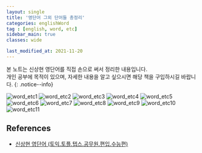 ```yaml
---
layout: single
title: '영단어 그외 단어들 총정리'
categories: englishWord
tag : [english, word, etc]
sidebar_main: true
classes: wide

last_modified_at: 2021-11-20
---
```


본 노트는 신상현 영단어를 직접 손으로 써서 정리한 내용입니다. <br>개인 공부에 목적이 있으며, 자세한 내용을 알고 싶으시면 해당 책을 구입하시길 바랍니다.
{: .notice--info}


![word_etc1](https://ingu627.github.io/images/english/word_etc1.jpg)
![word_etc2](https://ingu627.github.io/images/english/word_etc2.jpg)
![word_etc3](https://ingu627.github.io/images/english/word_etc3.jpg)
![word_etc4](https://ingu627.github.io/images/english/word_etc4.jpg)
![word_etc5](https://ingu627.github.io/images/english/word_etc5.jpg)
![word_etc6](https://ingu627.github.io/images/english/word_etc6.jpg)
![word_etc7](https://ingu627.github.io/images/english/word_etc7.jpg)
![word_etc8](https://ingu627.github.io/images/english/word_etc8.jpg)
![word_etc9](https://ingu627.github.io/images/english/word_etc9.jpg)
![word_etc10](https://ingu627.github.io/images/english/word_etc10.jpg)
![word_etc11](https://ingu627.github.io/images/english/word_etc11.jpg)

## References 

- [신상현 영단어 (토익.토플.텝스.공무원.편입.수능편)](https://www.aladin.co.kr/shop/wproduct.aspx?ItemId=126278788)